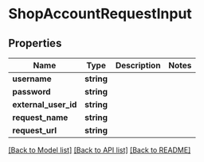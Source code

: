 # ShopAccountRequestInput

## Properties
Name | Type | Description | Notes
------------ | ------------- | ------------- | -------------
**username** | **string** |  | 
**password** | **string** |  | 
**external_user_id** | **string** |  | 
**request_name** | **string** |  | 
**request_url** | **string** |  | 

[[Back to Model list]](../README.md#documentation-for-models) [[Back to API list]](../README.md#documentation-for-api-endpoints) [[Back to README]](../README.md)


